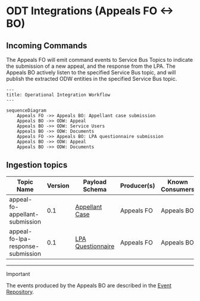 # ODT Integrations (Appeals FO <-> BO)

## Incoming Commands

The Appeals FO will emit command events to Service Bus Topics to indicate the submission of a new appeal, and the response from the LPA. The Appeals BO actively listen to the specified Service Bus topic, and will publish the extracted ODW entities in the specified Service Bus topic.

```mermaid
---
title: Operational Integration Workflow
---

sequenceDiagram
    Appeals FO ->> Appeals BO: Appellant case submission
    Appeals BO ->> ODW: Appeal
    Appeals BO ->> ODW: Service Users
    Appeals BO ->> ODW: Documents
    Appeals FO ->> Appeals BO: LPA questionnaire submission
    Appeals BO ->> ODW: Appeal
    Appeals BO ->> ODW: Documents
```

## Ingestion topics

| Topic Name                        | Version | Payload Schema                                                                             | Producer(s) | Known Consumers |
| --------------------------------- | ------- | ------------------------------------------------------------------------------------------ | ----------- | --------------- |
| appeal-fo-appellant-submission    | 0.1     | [Appellant Case](../appeals/api/src/message-schemas/pins-appellant-case.schema.json)       | Appeals FO  | Appeals BO      |
| appeal-fo-lpa-response-submission | 0.1     | [LPA Questionnaire](../appeals/api/src/message-schemas/pins-lpa-questionnaire.schema.json) | Appeals FO  | Appeals BO      |

---

> [!IMPORTANT]
> The events produced by the Appeals BO are described in the [Event Repository](./event-repository.md).
